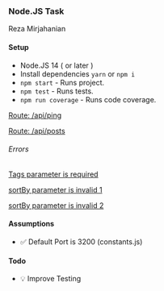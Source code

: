 
### Node.JS Task
Reza Mirjahanian



#### Setup
- Node.JS 14 ( or later )
- Install dependencies `yarn` or `npm i`
- `npm start` - Runs project.
- `npm test` - Runs tests.
- `npm run coverage` - Runs code coverage.


[Route: /api/ping](http://localhost:3200/api/ping)

[Route: /api/posts](http://localhost:3200/api/posts?tags=history,tech&sortBy=likes&direction=desc)

###### Errors
[Tags parameter is required](http://localhost:3200/api/posts?tags=&sortBy=likes&direction=desc)

[sortBy parameter is invalid 1](http://localhost:3200/api/posts?tags=tech&sortBy=price&direction=desc)

[sortBy parameter is invalid 2](http://localhost:3200/api/posts?tags=tech&sortBy=id&direction=descjjj)


#### Assumptions
- ✅ Default Port is 3200 (constants.js)

#### Todo
- 💡 Improve Testing

